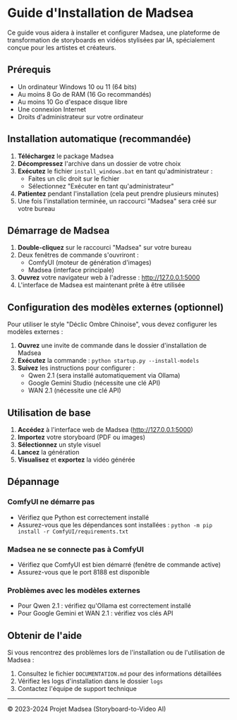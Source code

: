 # Guide d'Installation de Madsea

Ce guide vous aidera à installer et configurer Madsea, une plateforme de transformation de storyboards en vidéos stylisées par IA, spécialement conçue pour les artistes et créateurs.

## Prérequis

- Un ordinateur Windows 10 ou 11 (64 bits)
- Au moins 8 Go de RAM (16 Go recommandés)
- Au moins 10 Go d'espace disque libre
- Une connexion Internet
- Droits d'administrateur sur votre ordinateur

## Installation automatique (recommandée)

1. **Téléchargez** le package Madsea
2. **Décompressez** l'archive dans un dossier de votre choix
3. **Exécutez** le fichier `install_windows.bat` en tant qu'administrateur :
   - Faites un clic droit sur le fichier
   - Sélectionnez "Exécuter en tant qu'administrateur"
4. **Patientez** pendant l'installation (cela peut prendre plusieurs minutes)
5. Une fois l'installation terminée, un raccourci "Madsea" sera créé sur votre bureau

## Démarrage de Madsea

1. **Double-cliquez** sur le raccourci "Madsea" sur votre bureau
2. Deux fenêtres de commande s'ouvriront :
   - ComfyUI (moteur de génération d'images)
   - Madsea (interface principale)
3. **Ouvrez** votre navigateur web à l'adresse : http://127.0.0.1:5000
4. L'interface de Madsea est maintenant prête à être utilisée

## Configuration des modèles externes (optionnel)

Pour utiliser le style "Déclic Ombre Chinoise", vous devez configurer les modèles externes :

1. **Ouvrez** une invite de commande dans le dossier d'installation de Madsea
2. **Exécutez** la commande : `python startup.py --install-models`
3. **Suivez** les instructions pour configurer :
   - Qwen 2.1 (sera installé automatiquement via Ollama)
   - Google Gemini Studio (nécessite une clé API)
   - WAN 2.1 (nécessite une clé API)

## Utilisation de base

1. **Accédez** à l'interface web de Madsea (http://127.0.0.1:5000)
2. **Importez** votre storyboard (PDF ou images)
3. **Sélectionnez** un style visuel
4. **Lancez** la génération
5. **Visualisez** et **exportez** la vidéo générée

## Dépannage

### ComfyUI ne démarre pas

- Vérifiez que Python est correctement installé
- Assurez-vous que les dépendances sont installées : `python -m pip install -r ComfyUI/requirements.txt`

### Madsea ne se connecte pas à ComfyUI

- Vérifiez que ComfyUI est bien démarré (fenêtre de commande active)
- Assurez-vous que le port 8188 est disponible

### Problèmes avec les modèles externes

- Pour Qwen 2.1 : vérifiez qu'Ollama est correctement installé
- Pour Google Gemini et WAN 2.1 : vérifiez vos clés API

## Obtenir de l'aide

Si vous rencontrez des problèmes lors de l'installation ou de l'utilisation de Madsea :

1. Consultez le fichier `DOCUMENTATION.md` pour des informations détaillées
2. Vérifiez les logs d'installation dans le dossier `logs`
3. Contactez l'équipe de support technique

---

© 2023-2024 Projet Madsea (Storyboard-to-Video AI)